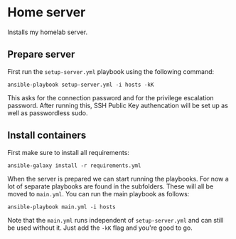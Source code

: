 # Home server
Installs my homelab server.

## Prepare server
First run the `setup-server.yml` playbook using the following command:
```
ansible-playbook setup-server.yml -i hosts -kK
```

This asks for the connection password and for the privilege escalation password. After running this, SSH Public Key authencation will be set up as well as passwordless sudo.

## Install containers
First make sure to install all requirements:
```
ansible-galaxy install -r requirements.yml
```

When the server is prepared we can start running the playbooks. For now a lot of separate playbooks are found in the subfolders. These will all be moved to `main.yml`. You can run the main playbook as follows:
```
ansible-playbook main.yml -i hosts
```

Note that the `main.yml` runs independent of `setup-server.yml` and can still be used without it. Just add the `-kK` flag and you're good to go.